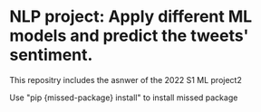 # NLP project: Apply different ML models and predict the tweets' sentiment.
This repositry includes the asnwer of the 2022 S1 ML project2

Use "pip {missed-package} install" to install missed package
